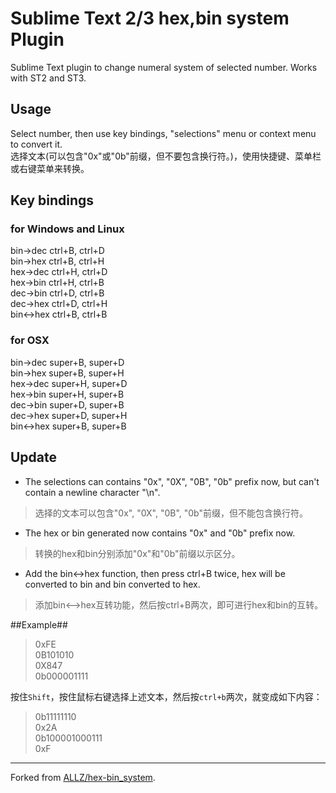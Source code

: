# Sublime Text 2/3 hex,bin system Plugin #

Sublime Text plugin to change numeral system of selected number. Works with ST2 and ST3.

## Usage ##

Select number, then use key bindings, "selections" menu or context menu to convert it.  
选择文本(可以包含"0x"或"0b"前缀，但不要包含换行符。)，使用快捷键、菜单栏或右键菜单来转换。

## Key bindings ##

### for Windows and Linux ###

bin->dec	ctrl+B, ctrl+D  
bin->hex	ctrl+B, ctrl+H  
hex->dec	ctrl+H, ctrl+D  
hex->bin	ctrl+H, ctrl+B  
dec->bin 	ctrl+D, ctrl+B  
dec->hex  	ctrl+D, ctrl+H  
bin<->hex 	ctrl+B, ctrl+B

### for OSX ###

bin->dec  	super+B,  super+D  
bin->hex  	super+B,  super+H  
hex->dec  	super+H,  super+D  
hex->bin  	super+H,  super+B  
dec->bin  	super+D,  super+B  
dec->hex  	super+D,  super+H  
bin<->hex 	super+B,  super+B

## Update ##

* The selections can contains "0x", "0X", "0B", "0b" prefix now, but can't contain a newline character "\n".  

>选择的文本可以包含"0x", "0X", "0B", "0b"前缀，但不能包含换行符。

* The hex or bin generated now contains "0x" and "0b" prefix now.  

>转换的hex和bin分别添加"0x"和"0b"前缀以示区分。

* Add the bin<->hex function, then press ctrl+B twice, hex will be converted to bin and bin converted to hex.  

>添加bin<-->hex互转功能，然后按ctrl+B两次，即可进行hex和bin的互转。

##Example##

>0xFE  
>0B101010  
>0X847  
>0b000001111

按住`Shift`，按住鼠标右键选择上述文本，然后按`ctrl+b`两次，就变成如下内容：

>0b11111110  
>0x2A  
>0b100001000111  
>0xF

---  
Forked from [ALLZ/hex-bin_system](ttps://github.com/ALLZ/hex-bin_system).
